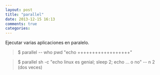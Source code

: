 ```yaml
---
layout: post
title: "parallel"
date: 2013-12-15 16:13
comments: true
categories: 
---
```

Ejecutar varias aplicaciones en paralelo.

>$ parallel -- who pwd "echo ++++++++++++++++++"

>$ parallel sh -c "echo linux es genial; sleep 2; echo ... o no" -- n 2 (dos veces)

